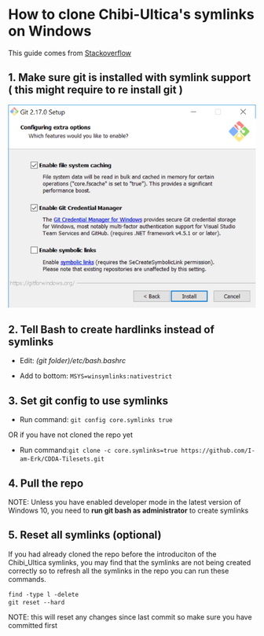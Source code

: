 # How to clone Chibi-Ultica's symlinks on Windows

This guide comes from [Stackoverflow](https://stackoverflow.com/questions/5917249/git-symlinks-in-windows/52097145#52097145)

## 1. Make sure git is installed with symlink support ( this might require to re install git )

![Enable Symlinks](image/Git_Enable_Symlinks.png)

## 2. Tell Bash to create hardlinks instead of symlinks

- Edit: *(git folder)/etc/bash.bashrc*

- Add to bottom: `MSYS=winsymlinks:nativestrict`

## 3. Set git config to use symlinks

- Run command: `git config core.symlinks true`

OR if you have not cloned the repo yet

- Run command:`git clone -c core.symlinks=true https://github.com/I-am-Erk/CDDA-Tilesets.git`

## 4. Pull the repo

NOTE: Unless you have enabled developer mode in the latest version of Windows 10, you need to **run git bash as administrator** to create symlinks

## 5. Reset all symlinks (optional)

If you had already cloned the repo before the introduciton of the Chibi_Ultica symlinks, you may find that the symlinks are not being created correctly 
so to refresh all the symlinks in the repo you can run these commands.
```
find -type l -delete
git reset --hard
```
NOTE: this will reset any changes since last commit so make sure you have committed first


